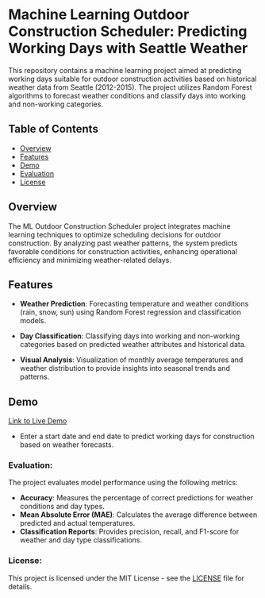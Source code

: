 # Machine Learning Outdoor Construction Scheduler: Predicting Working Days with Seattle Weather

This repository contains a machine learning project aimed at predicting working days suitable for outdoor construction activities based on historical weather data from Seattle (2012-2015). The project utilizes Random Forest algorithms to forecast weather conditions and classify days into working and non-working categories.

## Table of Contents

- [Overview](#overview)
- [Features](#features)
- [Demo](#demo)
- [Evaluation](#evaluation)
- [License](#license)

## Overview

The ML Outdoor Construction Scheduler project integrates machine learning techniques to optimize scheduling decisions for outdoor construction. By analyzing past weather patterns, the system predicts favorable conditions for construction activities, enhancing operational efficiency and minimizing weather-related delays.

## Features

- **Weather Prediction**: Forecasting temperature and weather conditions (rain, snow, sun) using Random Forest regression and classification models.
  
- **Day Classification**: Classifying days into working and non-working categories based on predicted weather attributes and historical data.

- **Visual Analysis**: Visualization of monthly average temperatures and weather distribution to provide insights into seasonal trends and patterns.

## Demo

[Link to Live Demo](https://dimplekumar.pythonanywhere.com/)  
- Enter a start date and end date to predict working days for construction based on weather forecasts.

### Evaluation:

The project evaluates model performance using the following metrics:
- **Accuracy**: Measures the percentage of correct predictions for weather conditions and day types.
- **Mean Absolute Error (MAE)**: Calculates the average difference between predicted and actual temperatures.
- **Classification Reports**: Provides precision, recall, and F1-score for weather and day type classifications.

### License:
This project is licensed under the MIT License - see the [LICENSE](https://opensource.org/license/mit) file for details.
